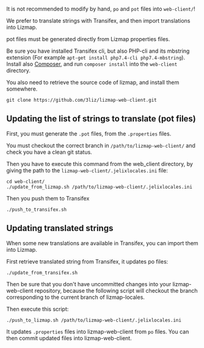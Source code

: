 
It is not recommended to modify by hand, `po` and `pot` files into `web-client/`!

We prefer to translate strings with Transifex, and then import translations
into Lizmap.

pot files must be generated directly from Lizmap properties files.


Be sure you have installed Transifex cli, but also PHP-cli and its mbstring extension
(For example `apt-get install php7.4-cli php7.4-mbstring`). Install also
[Composer](https://getcomposer.org/), and run `composer install` into
the `web-client` directory.

You also need to retrieve the source code of lizmap, and install them somewhere.

```
git clone https://github.com/3liz/lizmap-web-client.git
```


Updating the list of strings to translate (pot files)
-----------------------------------------------------

First, you must generate the `.pot` files, from the `.properties` files.

You must checkout the correct branch in `/path/to/lizmap-web-client/` and check you have a clean git status.

Then you have to execute this command from the web_client directory, by giving the 
path to the `lizmap-web-client/.jelixlocales.ini` file:

```
cd web-client/
./update_from_lizmap.sh /path/to/lizmap-web-client/.jelixlocales.ini
```

Then you push them to Transifex

```
./push_to_transifex.sh
```


Updating translated strings
---------------------------

When some new translations are available in Transifex, you can import them
into Lizmap.

First retrieve translated string from Transifex, it updates po files:

```
./update_from_transifex.sh
```

Then be sure that you don't have uncommitted changes into your lizmap-web-client
repository, because the following script will checkout the branch
corresponding to the current branch of lizmap-locales.

Then execute this script:

```
./push_to_lizmap.sh /path/to/lizmap-web-client/.jelixlocales.ini
```

It updates `.properties` files  into lizmap-web-client from `po` files. You can
then commit updated files into lizmap-web-client.
